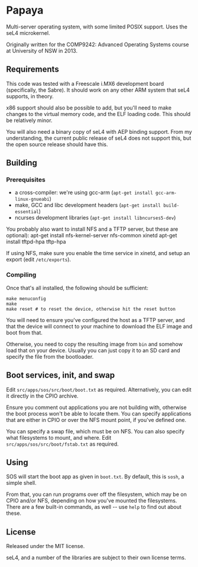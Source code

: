 Papaya
======

Multi-server operating system, with some limited POSIX support. Uses the seL4 microkernel.

Originally written for the COMP9242: Advanced Operating Systems course at University of NSW in 2013.

Requirements
------------

This code was tested with a Freescale i.MX6 development board (specifically, the Sabre). It should work on any other ARM system that seL4 supports, in theory.

x86 support should also be possible to add, but you'll need to make changes to the virtual memory code, and the ELF loading code. This should be relatively minor.

You will also need a binary copy of seL4 with AEP binding support. From my understanding, the current public release of seL4 does not support this, but the open source release should have this.

Building
--------

### Prerequisites ###

* a cross-compiler: we're using gcc-arm (`apt-get install gcc-arm-linux-gnueabi`)
* make, GCC and libc development headers (`apt-get install build-essential`)
* ncurses development libraries (`apt-get install libncurses5-dev`)

You probably also want to install NFS and a TFTP server, but these are optional):
    apt-get install nfs-kernel-server nfs-common xinetd
    apt-get install tftpd-hpa tftp-hpa

If using NFS, make sure you enable the time service in xinetd, and setup an export (edit `/etc/exports`).

### Compiling ###

Once that's all installed, the following should be sufficient:

    make menuconfig
    make
    make reset # to reset the device, otherwise hit the reset button

You will need to ensure you've configured the host as a TFTP server, and that the device will connect to your machine to download the ELF image and boot from that.

Otherwise, you need to copy the resulting image from `bin` and somehow load that on your device. Usually you can just copy it to an SD card and specify the file from the bootloader.

Boot services, init, and swap
------------------------------

Edit `src/apps/sos/src/boot/boot.txt` as required. Alternatively, you can edit it directly in the CPIO archive.

Ensure you comment out applications you are not building with, otherwise the boot process won't be able to locate them. You can specify applications that are either in CPIO or over the NFS mount point, if you've defined one. 

You can specify a swap file, which must be on NFS. You can also specify what filesystems to mount, and where. Edit `src/apps/sos/src/boot/fstab.txt` as required.

Using
-----

SOS will start the boot app as given in `boot.txt`. By default, this is `sosh`, a simple shell.

From that, you can run programs over off the filesystem, which may be on CPIO and/or NFS, depending on how you've mounted the filesystems. There are a few built-in commands, as well -- use `help` to find out about these.

License
-------

Released under the MIT license.

seL4, and a number of the libraries are subject to their own license terms.
